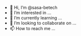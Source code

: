 - 👋 Hi, I’m @sasa-betech
- 👀 I’m interested in ...
- 🌱 I’m currently learning ...
- 💞️ I’m looking to collaborate on ...
- 📫 How to reach me ...

<!---
sasa-betech/sasa-betech is a ✨ special ✨ repository because its `README.md` (this file) appears on your GitHub profile.
You can click the Preview link to take a look at your changes.
--->
